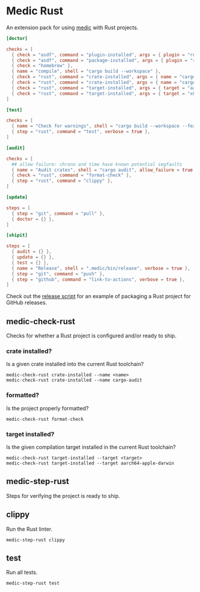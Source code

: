 # Medic Rust

An extension pack for using [medic](https://github.com/synchronal/medic-rs)
with Rust projects.

```toml
[doctor]

checks = [
  { check = "asdf", command = "plugin-installed", args = { plugin = "rust" } },
  { check = "asdf", command = "package-installed", args = { plugin = "rust" } },
  { check = "homebrew" },
  { name = "compile", shell = "cargo build --workspace" },
  { check = "rust", command = "crate-installed", args = { name = "cargo-audit" } },
  { check = "rust", command = "crate-installed", args = { name = "cargo-outdated" } },
  { check = "rust", command = "target-installed", args = { target = "aarch64-apple-darwin" } },
  { check = "rust", command = "target-installed", args = { target = "x86_64-apple-darwin" } },
]

[test]

checks = [
  { name = "Check for warnings", shell = "cargo build --workspace --features strict" },
  { step = "rust", command = "test", verbose = true },
]

[audit]

checks = [
  ## allow failure: chrono and time have known potential segfaults
  { name = "Audit crates", shell = "cargo audit", allow_failure = true, verbose = true },
  { check = "rust", command = "format-check" },
  { step = "rust", command = "clippy" },
]

[update]

steps = [
  { step = "git", command = "pull" },
  { doctor = {} },
]

[shipit]

steps = [
  { audit = {} },
  { update = {} },
  { test = {} },
  { name = "Release", shell = ".medic/bin/release", verbose = true },
  { step = "git", command = "push" },
  { step = "github", command = "link-to-actions", verbose = true },
]
```

Check out the [release script](https://github.com/synchronal/medic-ext-rust/blob/main/.medic/bin/release)
for an example of packaging a Rust project for GitHub releases.

## medic-check-rust

Checks for whether a Rust project is configured and/or ready to ship.

### crate installed?

Is a given crate installed into the current Rust toolchain?

```shell
medic-check-rust crate-installed --name <name>
medic-check-rust crate-installed --name cargo-audit
```

### formatted?

Is the project properly formatted?

```shell
medic-check-rust format-check
```

### target installed?

Is the given compilation target installed in the current Rust toolchain?

```shell
medic-check-rust target-installed --target <target>
medic-check-rust target-installed --target aarch64-apple-darwin
```


## medic-step-rust

Steps for verifying the project is ready to ship.

## clippy

Run the Rust linter.

```shell
medic-step-rust clippy
```

## test

Run all tests.

```shell
medic-step-rust test
```


